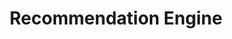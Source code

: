 ---
title: "Recommendation Engine"

categories: ['']

tags: ['Recommendation', 'Engine']

arabic: ['محرك التوصية']

publishers: ['معجم مصطلحات التعلم الآلي والتعلم العميق وعلم البيانات']

types: "word"

slug: ""
---